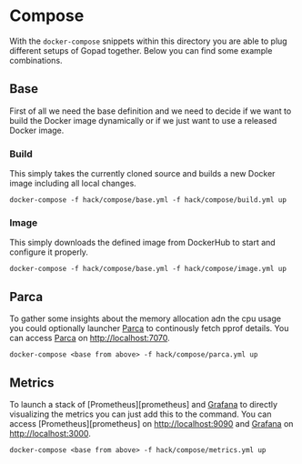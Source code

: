 # Compose

With the `docker-compose` snippets within this directory you are able to plug
different setups of Gopad together. Below you can find some example
combinations.

## Base

First of all we need the base definition and we need to decide if we want to
build the Docker image dynamically or if we just want to use a released Docker
image.

### Build

This simply takes the currently cloned source and builds a new Docker image
including all local changes.

```console
docker-compose -f hack/compose/base.yml -f hack/compose/build.yml up
```

### Image

This simply downloads the defined image from DockerHub to  start and configure
it properly.

```console
docker-compose -f hack/compose/base.yml -f hack/compose/image.yml up
```

## Parca

To gather some insights about the memory allocation adn the cpu usage you could
optionally launcher [Parca][parca] to continously fetch pprof details. You can
access [Parca][parca] on [http://localhost:7070](http://localhost:7070).

```console
docker-compose <base from above> -f hack/compose/parca.yml up
```

## Metrics

To launch a stack of [Prometheus][prometheus] and [Grafana][grafana] to directly
visualizing the metrics you can just add this to the command. You can access
[Prometheus][prometheus] on [http://localhost:9090](http://localhost:9090) and
[Grafana][grafana] on [http://localhost:3000](http://localhost:3000).

```console
docker-compose <base from above> -f hack/compose/metrics.yml up
```

[parca]: https://www.parca.dev/
[promtheus]: https://prometheus.io/
[grafana]: https://grafana.com/
